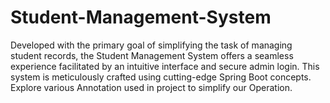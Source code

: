 # Student-Management-System
Developed with the primary goal of simplifying the task of managing student records, the Student Management System offers a seamless experience facilitated by an intuitive interface and secure admin login. 
This system is meticulously crafted using cutting-edge Spring Boot concepts.
Explore various Annotation used in project to simplify our Operation.
